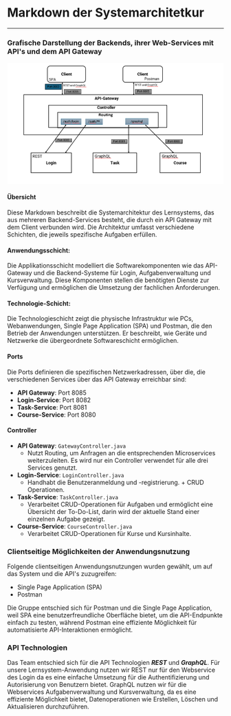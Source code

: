 # Markdown der Systemarchitetkur

---
### Grafische Darstellung der Backends, ihrer Web-Services mit API's und dem API Gateway
![Endgültige Systemarchitektur](Picture/Systemarchitektur.png)

#### Übersicht
Diese Markdown beschreibt die Systemarchitektur des Lernsystems, das aus mehreren Backend-Services besteht, die durch ein API Gateway mit dem Client verbunden wird. Die Architektur umfasst verschiedene Schichten, die jeweils spezifische Aufgaben erfüllen.

#### Anwendungsschicht:
Die Applikationsschicht modelliert die Softwarekomponenten wie das API-Gateway und die Backend-Systeme für Login, Aufgabenverwaltung und Kursverwaltung. Diese Komponenten stellen die benötigten Dienste zur Verfügung und ermöglichen die Umsetzung der fachlichen Anforderungen.

#### Technologie-Schicht:
Die Technologieschicht zeigt die physische Infrastruktur wie PCs, Webanwendungen, Single Page Application (SPA) und Postman, die den Betrieb der Anwendungen unterstützen. Er beschreibt, wie Geräte und Netzwerke die übergeordnete Softwareschicht ermöglichen.

#### Ports
Die Ports definieren die spezifischen Netzwerkadressen, über die, die verschiedenen Services über das API Gateway  erreichbar sind:
- **API Gateway**: Port 8085
- **Login-Service**: Port 8082
- **Task-Service**: Port 8081
- **Course-Service**: Port 8080

#### Controller
- **API Gateway**: `GatewayController.java`
  - Nutzt Routing, um Anfragen an die entsprechenden Microservices weiterzuleiten. Es wird nur ein Controller verwendet für alle drei Services genutzt.
- **Login-Service**: `LoginController.java`
  - Handhabt die Benutzeranmeldung und -registrierung. + CRUD Operationen.
- **Task-Service**: `TaskController.java`
  - Verarbeitet CRUD-Operationen für Aufgaben und ermöglicht eine Übersicht der To-Do-List, darin wird der aktuelle Stand einer einzelnen Aufgabe gezeigt.
- **Course-Service**: `CourseController.java`
  - Verarbeitet CRUD-Operationen für Kurse und Kursinhalte.

### Clientseitige Möglichkeiten der Anwendungsnutzung

Folgende clientseitigen Anwendungsnutzungen wurden gewählt, um auf das System und die API's zuzugreifen:

* Single Page Application (SPA)
* Postman 

Die Gruppe entschied sich für Postman und die Single Page Application, weil SPA eine benutzerfreundliche Oberfläche bietet, um die API-Endpunkte einfach zu testen, während Postman eine effiziente Möglichkeit für automatisierte API-Interaktionen ermöglicht.

### API Technologien
Das Team entschied sich für die API Technologien ***REST*** und ***GraphQL***. Für unsere Lernsystem-Anwendung nutzen wir REST nur für den Webservice des Login da es eine einfache Umsetzung für die Authentifizierung und Autorisierung von Benutzern bietet. GraphQL nutzen wir für die Webservices Aufgabenverwaltung und Kursverwaltung, da es eine effiziente Möglichkeit bietet, Datenoperationen wie Erstellen, Löschen und Aktualisieren durchzuführen.



